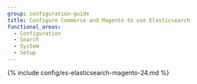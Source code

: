 ```yaml
---
group: configuration-guide
title: Configure Commerce and Magento to use Elasticsearch
functional_areas:
  - Configuration
  - Search
  - System
  - Setup
---
```


{% include config/es-elasticsearch-magento-24.md %}
